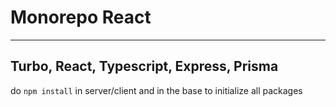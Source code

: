 # Monorepo React 
---
Turbo, React, Typescript, Express, Prisma
---


do  ```npm install``` in server/client and in the base to initialize all packages
